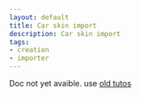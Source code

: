 ```yaml
---
layout: default
title: Car skin import
description: Car skin import
tags:
- creation
- importer
---
```


Doc not yet avaible.
use [old tutos](http://forum.maniaplanet.com/viewtopic.php?f=321&t=4372)
